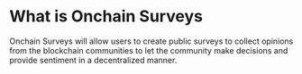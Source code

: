 # What is Onchain Surveys

Onchain Surveys will allow users to create public surveys to collect opinions from the blockchain communities to let the community make decisions and provide sentiment in a decentralized manner.

